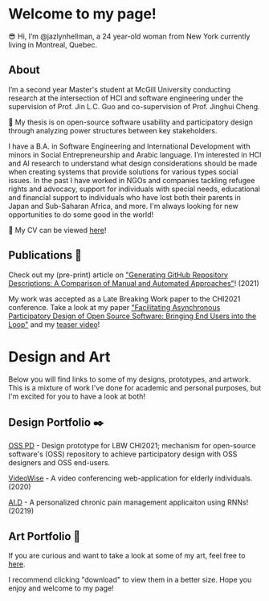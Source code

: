# Welcome to my page!
:sunglasses:  Hi, I’m @jazlynhellman, a 24 year-old woman from New York currently living in Montreal, Quebec.

## About 

I’m a second year Master's student at McGill University conducting research at the intersection of HCI and software engineering under the supervision of Prof. Jin L.C. Guo
and co-supervision of Prof. Jinghui Cheng. 

:scroll: My thesis is on open-source software usability and participatory design through analyzing power structures between key stakeholders.

I have a B.A. in Software Engineering and International Development with minors in Social Entrepreneurship and Arabic language. I’m interested in HCI and AI research to understand what design considerations should be made when creating systems that provide solutions for various types social issues. In the past I have worked in NGOs and companies tackling refugee rights and advocacy, support for individuals with special needs, educational and financial support to individuals who have lost both their parents in Japan and Sub-Saharan Africa, and more. I'm always looking for new opportunities to do some good in the world!

:briefcase: My CV can be viewed [here](https://github.com/jazlynhellman/jazlynhellman/blob/main/CV_JazlynHellman_Dec2021.pdf)!

## Publications :newspaper:	
Check out my (pre-print) article on ["Generating GitHub Repository Descriptions: A Comparison of Manual and Automated Approaches"](https://arxiv.org/abs/2110.13283)! (2021)

My work was accepted as a Late Breaking Work paper to the CHI2021 conference. Take a look at my paper ["Facilitating Asynchronous Participatory Design of Open Source Software: Bringing End Users into the Loop"](https://dl.acm.org/doi/10.1145/3411763.3451643) and my [teaser video](https://www.youtube.com/watch?v=_A_Ci6qpj8c&ab_channel=ACMSIGCHI)!

# Design and Art

Below you will find links to some of my designs, prototypes, and artwork. This is a mixture of work I've done for academic and personal purposes, but I'm excited for you to have a look at both!

## Design Portfolio :black_nib:
<!-- My design portfollio can be seen [here](). -->
[OSS PD](https://github.com/jazlynhellman/oss-codesign) - Design prototype for LBW CHI2021; mechanism for open-source software's (OSS) repository to achieve participatory design with OSS designers and OSS end-users.

[VideoWise](https://github.com/jazlynhellman/video-wise) - A video conferencing web-application for elderly individuals. (2020)

[AI.D](https://github.com/jazlynhellman/ChronicPainAid) - A personalized chronic pain management applicaiton using RNNs! (20219)

<!---
Add CV
Add 3 projects

--->

## Art Portfolio :art:
If you are curious and want to take a look at some of my art, feel free to [here](https://github.com/jazlynhellman/jazlynhellman/tree/main/jazhands_art).

I recommend clicking "download" to view them in a better size. Hope you enjoy and welcome to my page!
